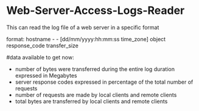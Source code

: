 # Web-Server-Access-Logs-Reader
This can read the log file of a web server in a specific format 

format: hostname - - [dd/mm/yyyy:hh:mm:ss time_zone] object response_code transfer_size


#data available to get now:
- number of bytes were transferred during the entire log duration expressed in Megabytes
- server response codes expressed in percentage of the total number of requests
- number of requests are made by local clients and remote clients
- total bytes are transferred by local clients and remote clients
